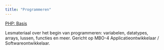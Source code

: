```yaml
---
title: "Programmeren"
---
```



[PHP: Basis](./php-basis/)

Lesmateriaal over het begin van programmeren: variabelen, datatypes, arrays, lussen, functies en meer. Gericht op MBO-4 Applicatieontwikkelaar / Softwareontwikkelaar.
